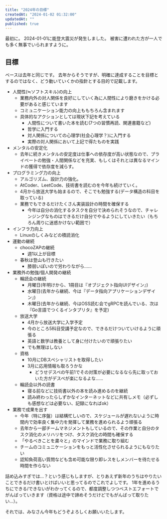 ```yaml
---
title: "2024年の目標"
createdAt: "2024-01-02 01:32:00"
updatedAt: ""
published: true
---
```


最初に。
2024-01-01に能登大震災が発生しました。
被害に遭われた方が一人でも多く無事でいられますように。

## 目標

ベースは去年と同じです。
去年からそうですが、明確に達成することを目標とするのではなく、どう動いていくかの指針とする目的で記載します。

- 人間性(≒ソフトスキル)の向上
    - 業務内外の対人関係を良好にしていく為に人間性により磨きをかける必要があると感じています
    - コミュニケーション能力の向上ももちろん含まれます
    - 具体的なアクションとしては現状下記を考えている
        - 人間性について書いた本を読む(7つの習慣再読、関連書籍など)
        - 哲学に入門する
        - 対人関係についての心理学(社会心理学？)に入門する
        - 実際の対人関係において上記で得たものを実践
- メンタルの安定化
    - 去年に続きメンタルの安定度は仕事への依存度が高い状態なので、プライベートの勉強・人間関係などを充実、もしくはそれとは異なるマインドの獲得で依存度を減らす。
- プログラミング力の向上
    - アルゴリズム、設計力の強化。
    - AtCoder、LeetCode、技術書を読むのを今年も続けていく。
    - 4月から放送大学も始まるので、そこでも勉強する(データ構造の科目を取っている)
    - 業務でもできるだけたくさん実装設計の時間を確保する
        - 今年は自分の消化するタスクを自分で決められそうなので、チャレンジングなものはできるだけ自分でやるようにしていきたい（もちろん周りに迷惑かけない範囲で）
- インフラ力向上
    - Linuxのしくみなどの積読消化
- 運動の継続
    - chocoZAPの継続
        - 週1以上が目標
    - 春秋は登山も行きたい
        - 膝弱いぽいので労わりながら......
- 業務外の勉強/個人開発の継続
    - 輪読会の継続
        - 月曜日(年明けから、1冊目は『オブジェクト指向UIデザイン』)
        - 水曜日(去年から継続、今は『データ指向アプリケーションデザイン』)
        - 木曜日(去年から継続、今はOSS読む会でgRPCを読んでいる、次は『Go言語でつくるインタプリタ』を予定)
    - 放送大学
        - 4月から放送大学に入学予定
        - 今のところ5科目受講予定なので、できるだけついていけるように頑張る
        - 英語と数学は教養として身に付けたいので頑張りたい
        - でも無理はしない
    - 資格
        - 10月にDBスペシャリストを取得したい
        - 3月に応用情報も取ろうかな
            - どうせデスペの午前1でその対策が必要になるなら先に取っておいた方がデスペが楽になるよな......
    - 輪読会以外の読書
        - 寝る前などに技術書以外の本を読み進めるのを継続
        - 読み終わったらしずかなインターネットなどに共有しメモ（必ずしも感想などは必要ない、記録になればok）
- 業務で成果を出す
    - 今年（特に序盤）は結構忙しいので、スケジュールが遅れないように時間内で効率良く集中力を発揮して業務を進められるよう頑張る
    - 去年から一部チームマネジメントもしているので、その作業と自分のタスク消化のメリハリをつけ、タスク消化の時間も確保する
    - 「やるべきことを粛々と」のマインドで業務に取り組む
    - チームのコミュニケーションをもっと活性化させられるようにもなりたい
    - 認知負荷高い質問なども含め可能な限り即レスをしメンバーを待たせる時間を作らない

詰め込みすぎでは...？という感じもしますが、とりあえず新年のうちはやりたいことできるだけ書いとけばいいと思ってるのでこれでよしです。
1年を進めるうちにできる/できないがわかってくるので、都度調整しつつベストエフォートでがんばっていきます（資格は途中で諦めそうだけどでもがんばって取りたい...）。

それでは、みなさん今年もどうぞよろしくお願いいたします。
